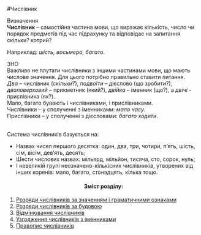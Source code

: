 #Числівник

<div class="eoz-wrap">
<span class="eoz">Визначення</span>
<div class="eoz-text">
<strong>Числiвник</strong> – самостiйна частина мови, що виражає кiлькiсть, число чи порядок предметiв пiд час пiдрахунку та вiдповiдає на запитання <span class="p1">скiльки?</span> <span class="p1">котрий?</span>
</div>
</div>



<span class="p1">Наприклад</span>: <i>шiсть, восьмеро, багато.</i>

<div class="add-wrap">
<span class="add">ЗНО</span>
<div class="add-text">
Важливо не плутати числiвники з iншими частинами мови, що мають числове значення. Для цього потрiбно правильно ставити питання.<br>
<i>Два</i> – числiвник (скiльки?), <i>подвоїти</i> – дiєслово (що зробити?), <i>двоповерховий</i> – прикметник (який?), <i>двiйка</i> – iменник (що?), а <i>двiчi</i> - прислiвникa (як?).<br>
Мало, багато бувають i числiвниками, i прислiвниками.<br>
Числiвники – у сполученнi з iменниками: <i>мало часу</i>.<br>
Прислiвники – у сполученнi з дiєсловами: <i>багато ходити</i>.
</div>
<br>

<span class="p1">Система числiвникiв базується на:</span>

<ul>
<li>Назвах чисел першого десятка: один, два, три, чотири, п’ять, шiсть, сiм, вiсiм, дев’ять, десять;</li>
<li> Шести числових назвах: мiльярд, мiльйон, тисяча, сто, сорок, нуль;</li>
<li> I невеликiй групi неозначено-кiлькiсних числiвникiв, утворених вiд iнших коренiв: мало, багато, стонадцять, кiлька тощо.</li></ul>

<center><h4>Зміст розділу:</h4></center>

1.	[Розряди числiвникiв за значенням i граматичними ознаками](rozryzdi_chislivnikiv_za_znachennyam.md)
2.	[Розряди числiвникiв за будовою](rozryadi_chislivnikiv_za_budovoyu.md) 
3.	[Вiдмiнювання числiвникiв](vidminuvannya_kilkisnih_chislivnikiv.md)
4.	[Узгодження числiвникiв з iменниками](uzgodzennya_chislivnikiv_z_imennikami.md)
5.	[Правопис числiвникiв](pravopis_chislivnikiv.md)


